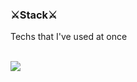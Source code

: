 <h3>⚔Stack⚔</h3>
<p> Techs that I've used at once <p> <br>
<img src="https://img.shields.io/badge/JavaScript-F7DF1E?style=flat-square&logo=JavaScript&logoColor=white"/>

<!--
**reader-wh94/reader-wh94** is a ✨ _special_ ✨ repository because its `README.md` (this file) appears on your GitHub profile.

Here are some ideas to get you started:

- 🔭 I’m currently working on ...
- 🌱 I’m currently learning ...
- 👯 I’m looking to collaborate on ...
- 🤔 I’m looking for help with ...
- 💬 Ask me about ...
- 📫 How to reach me: ...
- 😄 Pronouns: ...
- ⚡ Fun fact: ...
-->
